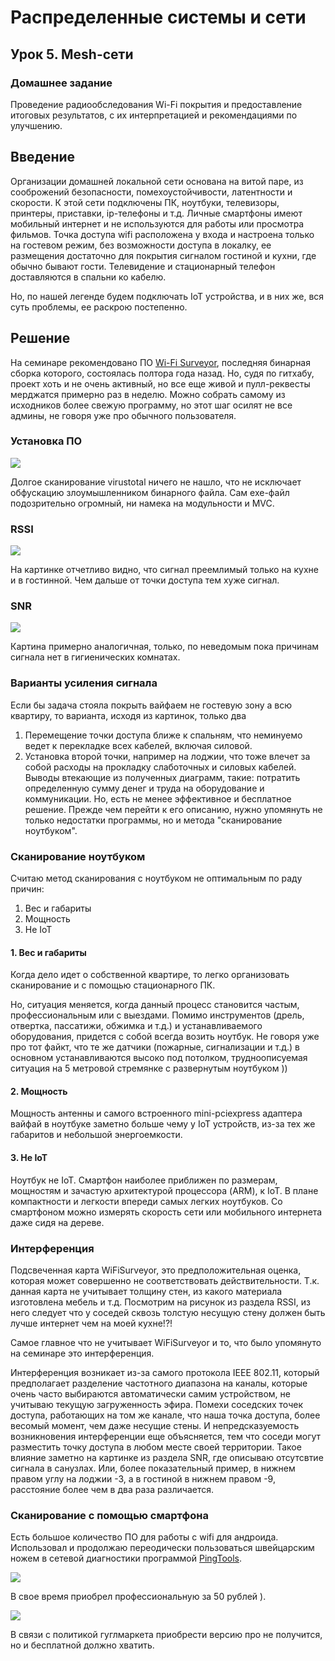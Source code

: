 # Распределенные системы и сети

## Урок 5. Mesh-сети

### Домашнее задание

Проведение радиообследования Wi-Fi покрытия и предоставление итоговых результатов, с их интерпретацией и рекомендациями по улучшению.

## Введение 
Организации домашней локальной сети основана на витой паре, из сооброжений безопасности, помехоустойчивости, латентности и скорости. К этой сети подключены ПК, ноутбуки, телевизоры, принтеры, приставки, ip-телефоны и т.д. Личные смартфоны имеют мобильный интернет и не используются для работы или просмотра фильмов.
Точка доступа wifi расположена у входа и настроена только на гостевом режим, без возможности доступа в локалку, ее размещения достаточно для покрытия сигналом гостиной и кухни, где обычно бывают гости.  Телевидение и стационарный телефон доставляются в спальни ко кабелю.

Но, по нашей легенде будем подключать IoT устройства, и в них же, вся суть проблемы, ее раскрою постепенно.

## Решение 

На семинаре рекомендовано ПО [Wi-Fi Surveyor](https://github.com/ecoAPM/WiFiSurveyor), последняя бинарная сборка которого, состоялась полтора года назад. Но, судя по гитхабу, проект хоть и не очень активный, но все еще живой и пулл-реквесты мерджатся примерно раз в неделю. Можно собрать самому из исходников более свежую программу, но этот шаг осилят не все админы, не говоря уже про обычного пользователя.

### Установка ПО

<img src=pics/00.png>

Долгое сканирование virustotal ничего не нашло, что не исключает обфускацию злоумышленником бинарного файла. Сам exe-файл подозрительно огромный, ни намека на модульности и MVC.

### RSSI

<img src=pics/01.png>

На картинке отчетливо видно, что сигнал преемлимый только на кухне и в гостинной. Чем дальше от точки доступа тем хуже сигнал.

### SNR

<img src=pics/02.png>

Картина примерно аналогичная, только, по неведомым пока причинам сигнала нет в гигиенических комнатах.

### Варианты усиления сигнала

Если бы задача стояла покрыть вайфаем не гостевую зону а всю квартиру, то варианта, исходя из картинок, только два
1. Перемещение точки доступа ближе к спальням, что неминуемо ведет к перекладке всех кабелей, включая силовой.
2. Установка второй точки, например на лоджии, что тоже влечет за собой расходы на прокладку слаботочных и силовых кабелей.
Выводы втекающие из полученных диаграмм, такие: потратить определенную сумму денег и труда на оборудование и коммуникации.
Но, есть не менее эффективное и бесплатное решение. Прежде чем перейти к его описанию, нужно упомянуть не только недостатки программы, но и метода "сканирование ноутбуком".

### Сканирование ноутбуком

Считаю метод сканирования с ноутбуком не оптимальным по раду причин:
1. Вес и габариты
2. Мощность
3. Не IoT

#### 1. Вес и габариты

Когда дело идет о собственной квартире, то легко организовать сканирование и с помощью стационарного ПК.

Но, ситуация меняется, когда данный процесс становится частым, профессиональным или с выездами. Помимо инструментов (дрель, отвертка, пассатижи, обжимка и т.д.) и устанавливаемого оборудования, придется с собой всегда возить ноутбук. Не говоря уже про тот файкт, что те же датчики (пожарные, сигнализации и т.д.) в основном устанавливаются высоко под потолком, трудноописуемая ситуация на 5 метровой стремянке с развернутым ноутбуком ))

#### 2. Мощность 
Мощность антенны и самого встроенного mini-pciexpress адаптера вайфай в ноутбуке заметно больше чему у IoT устройств, из-за тех же габаритов и небольшой энергоемкости.

#### 3. Не IoT

Ноутбук не IoT.
Смартфон наиболее приближен по размерам, мощностям и зачастую архитектурой процессора (ARM), к IoT.
В плане компактности и легкости впереди самых легких ноутбуков.
Со смартфоном можно измерять скорость сети или мобильного интернета даже сидя на дереве. 

### Интерференция

Подсвеченная карта WiFiSurveyor, это предположительная оценка, которая может совершенно не соответствовать действительности. Т.к. данная карта не учитывает толщину стен, из какого материала изготовлена мебель и т.д. 
Посмотрим на рисунок из раздела RSSI, из него следует что у соседей сквозь толстую несущую стену должен быть лучше интернет чем на моей кухне!?!

Самое главное что не учитывает WiFiSurveyor и то, что было упомянуто на семинаре это интерференция.

Интерференция возникает из-за самого протокола IEEE 802.11, который предполагает разделение частотного диапазона на каналы, которые очень часто выбираются автоматически самим устройством, не учитываю текущую загруженность эфира. Помехи соседских точек доступа, работающих на том же канале, что наша точка доступа, более весомый момент, чем даже несущие стены. И непредсказуемость возникновения интерференции еще объясняется, тем что соседи могут разместить точку доступа в любом месте своей территории. Такое влияние заметно на картинке из раздела SNR, где описываю отсутсвтие сигнала в санузлах. Или, более показательный пример, в нижнем правом углу на лоджии -3, а в гостиной в нижнем правом -9, расстояние более чем в два раза различается.


### Сканирование с помощью смартфона

Есть большое количество ПО для работы с wifi для андроида. Использовал и продолжаю переодически пользоваться швейцарским ножем в сетевой диагностики программой [PingTools](https://play.google.com/store/apps/details?id=ua.com.streamsoft.pingtools).

<img src=pics/03.png>

В свое время приобрел профессиональную за 50 рублей ). 

<img src=pics/04.png>

В связи с политикой гуглмаркета приобрести версию про не получится, но и бесплатной должно хватить.

